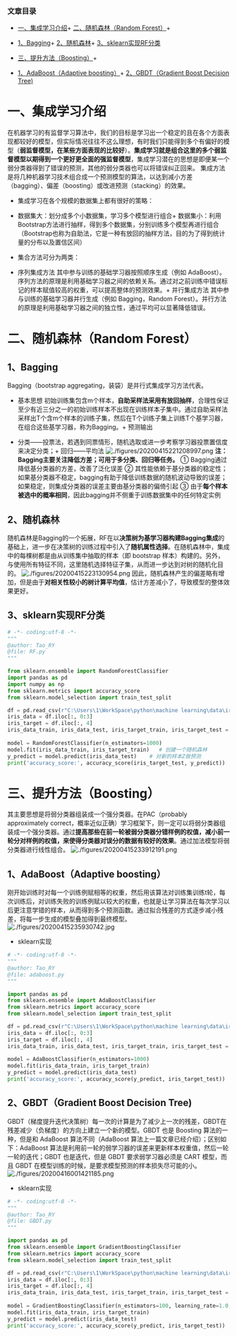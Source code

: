 




### 文章目录


+ [一、集成学习介绍](#_2)+ [二、随机森林（Random Forest）](#Random_Forest_17)+ 
+ [1、Bagging](#1Bagging_18)+ [2、随机森林](#2_31)+ [3、sklearn实现RF分类](#3sklearnRF_35)

+ [三、提升方法（Boosting）](#Boosting_61)+ 
+ [1、AdaBoost（Adaptive boosting）](#1AdaBoostAdaptive_boosting_64)+ [2、GBDT（Gradient Boost Decision Tree)](#2GBDTGradient_Boost_Decision_Tree_92)







# 一、集成学习介绍


在机器学习的有监督学习算法中，我们的目标是学习出一个稳定的且在各个方面表现都较好的模型，但实际情况往往不这么理想，有时我们只能得到多个有偏好的模型（**弱监督模型，在某些方面表现的比较好**）。**集成学习就是组合这里的多个弱监督模型以期得到一个更好更全面的强监督模型**，集成学习潜在的思想是即便某一个弱分类器得到了错误的预测，其他的弱分类器也可以将错误纠正回来。 集成方法是将几种机器学习技术组合成一个预测模型的算法，以达到减小方差（bagging）、偏差（boosting）或改进预测（stacking）的效果。

+ 集成学习在各个规模的数据集上都有很好的策略：


+ 数据集大：划分成多个小数据集，学习多个模型进行组合+ 数据集小：利用Bootstrap方法进行抽样，得到多个数据集，分别训练多个模型再进行组合（Bootstrap也称为自助法，它是一种有放回的抽样方法，目的为了得到统计量的分布以及置信区间）


+ 集合方法可分为两类：


+ 序列集成方法 其中参与训练的基础学习器按照顺序生成（例如 AdaBoost）。序列方法的原理是利用基础学习器之间的依赖关系。通过对之前训练中错误标记的样本赋值较高的权重，可以提高整体的预测效果。+ 并行集成方法 其中参与训练的基础学习器并行生成（例如 Bagging，Random Forest）。并行方法的原理是利用基础学习器之间的独立性，通过平均可以显著降低错误。


# 二、随机森林（Random Forest）


## 1、Bagging


Bagging（bootstrap aggregating，装袋）是并行式集成学习方法代表。

+ 基本思想 初始训练集包含m个样本，**自助采样法采用有放回抽样**，合理性保证至少有近三分之一的初始训练样本不出现在训练样本子集中。通过自助采样法采样出T个含m个样本的训练子集，然后在T个训练子集上训练T个基学习器，在组合这些基学习器，称为Bagging。+ 预测输出


+ 分类——投票法，若遇到同票情形，随机选取或进一步考察学习器投票置信度来决定分类；+ 回归——平均法 
![./figures/20200415221208997.png](./figures/20200415221208997.png)
 **注：Bagging主要关注降低方差；可用于多分类、回归等任务。** ① Bagging通过降低基分类器的方差，改善了泛化误差 ② 其性能依赖于基分类器的稳定性；如果基分类器不稳定，bagging有助于降低训练数据的随机波动导致的误差；如果稳定，则集成分类器的误差主要由基分类器的偏倚引起 ③ 由于**每个样本被选中的概率相同**，因此bagging并不侧重于训练数据集中的任何特定实例


## 2、随机森林


随机森林是Bagging的一个拓展，RF在以**决策树为基学习器构建Bagging集成**的基础上，进一步在决策树的训练过程中引入了**随机属性选择**。在随机森林中，集成中的每棵树都是由从训练集中抽取的样本（即 bootstrap 样本）构建的。另外，与使用所有特征不同，这里随机选择特征子集，从而进一步达到对树的随机化目的。 
![./figures/20200415223130954.png](./figures/20200415223130954.png)
 因此，随机森林产生的偏差略有增加，但是由于**对相关性较小的树计算平均值**，估计方差减小了，导致模型的整体效果更好。

## 3、sklearn实现RF分类


```python
# -*- coding:utf-8 -*-
"""
@author: Tao_RY
@file: RF.py
"""

from sklearn.ensemble import RandomForestClassifier
import pandas as pd
import numpy as np
from sklearn.metrics import accuracy_score
from sklearn.model_selection import train_test_split

df = pd.read_csv(r"C:\Users\1\WorkSpace\python\machine learning\data\iris.csv", sep=',')
iris_data = df.iloc[:, 0:3]
iris_target = df.iloc[:, 4]
iris_data_train, iris_data_test, iris_target_train, iris_target_test = train_test_split(iris_data, iris_target,
                                                                                        train_size=.80)
model = RandomForestClassifier(n_estimators=1000)
model.fit(iris_data_train, iris_target_train)   # 创建一个随机森林
y_predict = model.predict(iris_data_test)    # 对新的样本Z做预测
print('accuracy_score:', accuracy_score(iris_target_test, y_predict))
```


# 三、提升方法（Boosting）


其主要思想是将弱分类器组装成一个强分类器。在PAC（probably approximately correct，概率近似正确）学习框架下，则一定可以将弱分类器组装成一个强分类器。通过**提高那些在前一轮被弱分类器分错样例的权值，减小前一轮分对样例的权值，来使得分类器对误分的数据有较好的效果**。通过加法模型将弱分类器进行线性组合。 
![./figures/20200415233912191.png](./figures/20200415233912191.png)


## 1、AdaBoost（Adaptive boosting）


刚开始训练时对每一个训练例赋相等的权重，然后用该算法对训练集训练t轮，每次训练后，对训练失败的训练例赋以较大的权重，也就是让学习算法在每次学习以后更注意学错的样本，从而得到多个预测函数。通过拟合残差的方式逐步减小残差，将每一步生成的模型叠加得到最终模型。 
![./figures/20200415235930742.jpg](./figures/20200415235930742.jpg)


+ sklearn实现


```python
# -*- coding:utf-8 -*-
"""
@author: Tao_RY
@file: adaboost.py
"""

import pandas as pd
from sklearn.ensemble import AdaBoostClassifier
from sklearn.metrics import accuracy_score
from sklearn.model_selection import train_test_split

df = pd.read_csv(r"C:\Users\1\WorkSpace\python\machine learning\data\iris.csv", sep=',')
iris_data = df.iloc[:, 0:3]
iris_target = df.iloc[:, 4]
iris_data_train, iris_data_test, iris_target_train, iris_target_test = train_test_split(iris_data, iris_target,
                                                                                        train_size=.80)
model = AdaBoostClassifier(n_estimators=1000)
model.fit(iris_data_train, iris_target_train)
y_predict = model.predict(iris_data_test)
print('accuracy_score:', accuracy_score(y_predict, iris_target_test))
```


## 2、GBDT（Gradient Boost Decision Tree)


GBDT（梯度提升迭代决策树）每一次的计算是为了减少上一次的残差，GBDT在残差减少（负梯度）的方向上建立一个新的模型。GBDT 也是 Boosting 算法的一种，但是和 AdaBoost 算法不同（AdaBoost 算法上一篇文章已经介绍）；区别如下：AdaBoost 算法是利用前一轮的弱学习器的误差来更新样本权重值，然后一轮一轮的迭代；GBDT 也是迭代，但是 GBDT 要求弱学习器必须是 CART 模型，而且 GBDT 在模型训练的时候，是要求模型预测的样本损失尽可能的小。 
![./figures/20200416001421185.png](./figures/20200416001421185.png)


+ sklearn实现


```python
# -*- coding:utf-8 -*-
"""
@author: Tao_RY
@file: GBDT.py
"""

import pandas as pd
from sklearn.ensemble import GradientBoostingClassifier
from sklearn.metrics import accuracy_score
from sklearn.model_selection import train_test_split

df = pd.read_csv(r"C:\Users\1\WorkSpace\python\machine learning\data\iris.csv", sep=',')
iris_data = df.iloc[:, 0:3]
iris_target = df.iloc[:, 4]
iris_data_train, iris_data_test, iris_target_train, iris_target_test = train_test_split(iris_data, iris_target,
                                                                                        train_size=.80)
model = GradientBoostingClassifier(n_estimators=100, learning_rate=1.0, max_depth=1, random_state=0)
model.fit(iris_data_train, iris_target_train)
y_predict = model.predict(iris_data_test)
print('accuracy_score:', accuracy_score(y_predict, iris_target_test))
```


